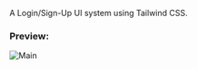 
A Login/Sign-Up UI system using Tailwind CSS.

### Preview:
![Main](https://github.com/user-attachments/assets/52a97bc7-22cc-4726-82e6-663e5057db78)
